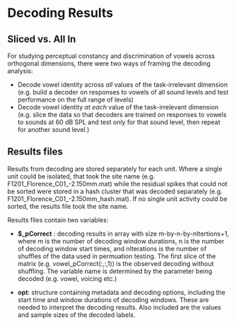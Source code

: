 # Decoding Results

## Sliced vs. All In

For studying perceptual constancy and discrimination of vowels across orthogonal dimensions, there were two ways of framing the decoding analysis: 

* Decode vowel identity across *all* values of the task-irrelevant dimension (e.g. build a decoder on responses to vowels of all sound levels and test performance on the full range of levels)
* Decode vowel identity *at each* value of the task-irrelevant dimension (e.g. slice the data so that decoders are trained on responses to vowels to sounds at 60 dB SPL and test only for that sound level, then repeat for another sound level.)

## Results files
Results from decoding are stored separately for each unit. Where a single unit could be isolated, that took the site name (e.g. F1201_Florence_C01_-2.150mm.mat) while the residual spikes that could not be sorted were stored in a hash cluster that was decoded separately  (e.g. F1201_Florence_C01_-2.150mm_hash.mat). If no single unit activity could be sorted, the results file took the site name.

Results files contain two variables:

* **$_pCorrect** : decoding results in array with size m-by-n-by-nItertions+1, where m is the number of decoding window durations, n is the number of decoding window start times, and nIterations is the number of shuffles of the data used in permuation testing. The first slice of the matrix (e.g. vowel_pCorrect(:,:,1)) is the observed decoding without shuffling. The variable name is determined by the parameter being decoded (e.g. vowel, voicing etc.)

* **opt**: structure containing metadata and decoding options, including the start time and window durations of decoding windows. These are needed to interpret the decoding results. Also included are the values and sample sizes of the decoded labels. 